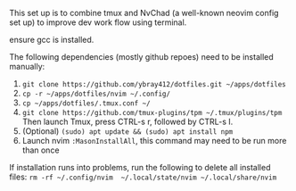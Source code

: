 This set up is to combine tmux and NvChad (a well-known neovim config set up) to improve dev work flow using terminal.

ensure gcc is installed.

The following dependencies (mostly github repoes) need to be installed manually:
1. `git clone https://github.com/ybray412/dotfiles.git ~/apps/dotfiles`
3. `cp -r ~/apps/dotfiles/nvim ~/.config/`
4. `cp ~/apps/dotfiles/.tmux.conf ~/`
5. `git clone https://github.com/tmux-plugins/tpm ~/.tmux/plugins/tpm`
   Then launch Tmux, press CTRL-s r, followed by CTRL-s I.
6. (Optional) `(sudo) apt update && (sudo) apt install npm`
8. Launch nvim `:MasonInstallAll`, this command may need to be run more than once

If installation runs into problems, run the following to delete all installed files:
`rm -rf ~/.config/nvim  ~/.local/state/nvim ~/.local/share/nvim`
